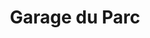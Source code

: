 ---
title: "Garage du Parc"
url: /sainte-genevieve-des-bois/garage-du-parc/
shop: réparation de voitures
---